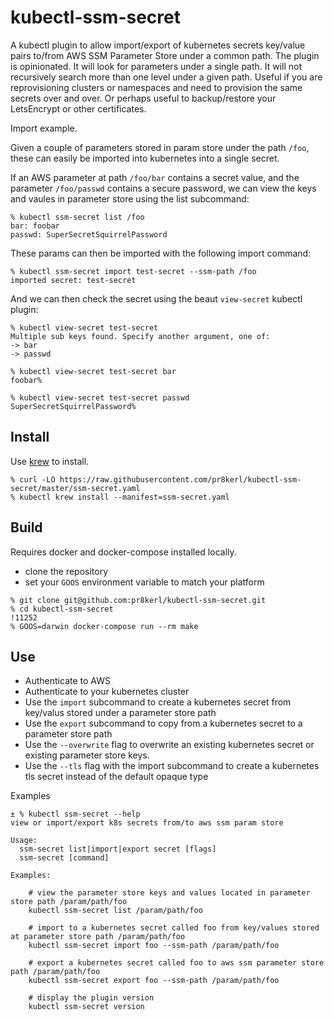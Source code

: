 # kubectl-ssm-secret

A kubectl plugin to allow import/export of kubernetes secrets key/value pairs to/from AWS SSM Parameter Store under a common path.
The plugin is opinionated. It will look for parameters under a single path. It will not recursively search more than one level under a given path.
Useful if you are reprovisioning clusters or namespaces and need to provision the same secrets over and over.
Or perhaps useful to backup/restore your LetsEncrypt or other certificates.
 
Import example.

Given a couple of parameters stored in param store under the path `/foo`, these can easily be imported into kubernetes into a single secret.

If an AWS parameter at path `/foo/bar` contains a secret value, and the parameter `/foo/passwd` contains a secure password, we can view the keys and vaules in parameter store using the list subcommand:

```
% kubectl ssm-secret list /foo
bar: foobar
passwd: SuperSecretSquirrelPassword
```

These params can then be imported with the following import command:
```
% kubectl ssm-secret import test-secret --ssm-path /foo
imported secret: test-secret
```

And we can then check the secret using the beaut `view-secret` kubectl plugin:
```
% kubectl view-secret test-secret
Multiple sub keys found. Specify another argument, one of:
-> bar
-> passwd

% kubectl view-secret test-secret bar
foobar%

% kubectl view-secret test-secret passwd
SuperSecretSquirrelPassword%
```


## Install

Use [krew](https://github.com/kubernetes-sigs/krew) to install.

```
% curl -LO https://raw.githubusercontent.com/pr8kerl/kubectl-ssm-secret/master/ssm-secret.yaml
% kubectl krew install --manifest=ssm-secret.yaml
```

## Build 

Requires docker and docker-compose installed locally.

* clone the repository
* set your `GOOS` environment variable to match your platform

```
% git clone git@github.com:pr8kerl/kubectl-ssm-secret.git
% cd kubectl-ssm-secret                                                                                                                                                               !11252
% GOOS=darwin docker-compose run --rm make
```

## Use

* Authenticate to AWS
* Authenticate to your kubernetes cluster
* Use the `import` subcommand to create a kubernetes secret from key/valus stored under a parameter store path
* Use the `export` subcommand to copy from a kubernetes secret to a parameter store path
* Use the `--overwrite` flag to overwrite an existing kubernetes secret or existing parameter store keys.
* Use the `--tls` flag with the import subcommand to create a kubernetes tls secret instead of the default opaque type

Examples

```
± % kubectl ssm-secret --help
view or import/export k8s secrets from/to aws ssm param store

Usage:
  ssm-secret list|import|export secret [flags]
  ssm-secret [command]

Examples:

	# view the parameter store keys and values located in parameter store path /param/path/foo
	kubectl ssm-secret list /param/path/foo

	# import to a kubernetes secret called foo from key/values stored at parameter store path /param/path/foo
	kubectl ssm-secret import foo --ssm-path /param/path/foo

	# export a kubernetes secret called foo to aws ssm parameter store path /param/path/foo
	kubectl ssm-secret export foo --ssm-path /param/path/foo

	# display the plugin version
	kubectl ssm-secret version

```

